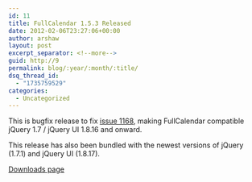 ```yaml
---
id: 11
title: FullCalendar 1.5.3 Released
date: 2012-02-06T23:27:06+00:00
author: arshaw
layout: post
excerpt_separator: <!--more-->
guid: http://9
permalink: blog/:year/:month/:title/
dsq_thread_id:
  - "1735759529"
categories:
  - Uncategorized
---
```

<div style="margin: 1em 0; text-align: left;">
  This is bugfix release to fix <a title="" href="http://code.google.com/p/fullcalendar/issues/detail?id=1168">issue 1168</a>, making FullCalendar compatible jQuery 1.7 / jQuery UI 1.8.16 and onward.
</div>

<div style="margin: 1em 0; text-align: left;">
  <p>
    This release has also been bundled with the newest versions of jQuery (1.7.1) and jQuery UI (1.8.17).<!--more-->
  </p>
  
  <p>
    <a title="" href="http://arshaw.com/fullcalendar/download/">Downloads page</a>
  </p>
</div>